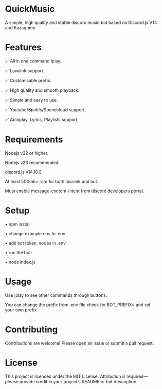 # QuickMusic

A simple, high quality and stable discord music bot based on Discord.js V14 and Kazagumo.

# Features

✅ All in one command !play.

✅ Lavalink support.

✅ Customisable prefix.

✅ High quality and smooth playback.

✅ Simple and easy to use.

✅ Youtube/Spotify/Soundcloud support.

✅ Autoplay, Lyrics, Playlists support.

# Requirements

Nodejs v22 or higher. 

Nodejs v23 recommended.

discord.js v14.18.0

At least 500mb+ ram for both lavalink and bot.

Must enable message-content-intent from discord developers portal.

# Setup

• npm install

• change example.env to .env

• add bot token, nodes in .env

• run the bot:

• node index.js

# Usage

Use !play <song name> to see other commands through buttons.

You can change the prefix from .env file check for BOT_PREFIX= and set your own prefix.

# Contributing

Contributions are welcome! Please open an issue or submit a pull request.

# License

This project is licensed under the MIT License. Attribution is required—please provide credit in your project’s README or bot description.

